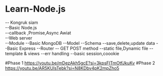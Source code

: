 # Learn-Node.js
-- Kongruk siam <br> 
 --Basic Node.js <br> 
   --callback ,Promise,Async Awiat<br> 
   --Web server<br> 
   --Module
 --Basic MongoDB
   --Model
   --Schema
   --save,delete,update data
 --Basic Express
   --Router
   -- GET POST method
   --static file,Dynamic file
   --template & views
   --err handling
 --basic session,coookie

 #Phase 1 https://youtu.be/mDezAkh5gcE?si=3kpsFITmOtfJkuKv
 #Phase 2 https://youtu.be/AR5KUIsTebk?si=N8KDbv4pK2mpZho5
